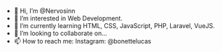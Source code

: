 - 👋 Hi, I’m @Nervosinn
- 👀 I’m interested in Web Development.
- 🌱 I’m currently learning HTML, CSS, JavaScript, PHP, Laravel, VueJS.
- 💞️ I’m looking to collaborate on...
- 📫 How to reach me: Instagram: @bonettelucas

<!---
Nervosinn/Nervosinn is a ✨ special ✨ repository because its `README.md` (this file) appears on your GitHub profile.
You can click the Preview link to take a look at your changes.
--->
